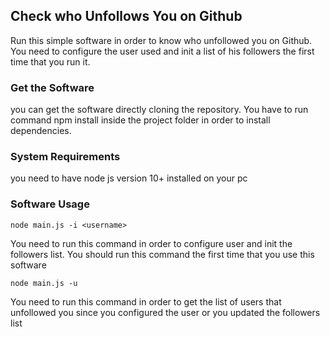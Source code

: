 ## Check who Unfollows You on Github

Run this simple software in order to know who unfollowed you on Github. You need to configure the user used and init a list of his followers the first time that you run it.

### Get the Software
you can get the software directly cloning the repository. You have to run command npm install inside the project folder in order to install dependencies.

### System Requirements
you need to have node js version 10+ installed on your pc

### Software Usage
```
node main.js -i <username>
```
You need to run this command in order to configure user and init the followers list.
You should run this command the first time that you use this software

```
node main.js -u
```
You need to run this command in order to get the list of users that unfollowed you since you configured the user or you updated the followers list